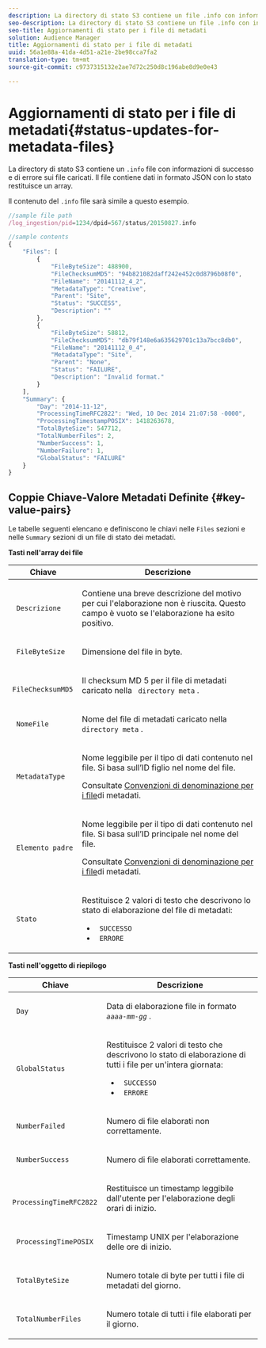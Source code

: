 ```yaml
---
description: La directory di stato S3 contiene un file .info con informazioni di successo e di errore sui file caricati. Il file contiene dati in formato JSON con lo stato restituisce un array.
seo-description: La directory di stato S3 contiene un file .info con informazioni di successo e di errore sui file caricati. Il file contiene dati in formato JSON con lo stato restituisce un array.
seo-title: Aggiornamenti di stato per i file di metadati
solution: Audience Manager
title: Aggiornamenti di stato per i file di metadati
uuid: 56a1e88a-41da-4d51-a21e-2be98cca7fa2
translation-type: tm+mt
source-git-commit: c9737315132e2ae7d72c250d8c196abe8d9e0e43

---
```



# Aggiornamenti di stato per i file di metadati{#status-updates-for-metadata-files}

La directory di stato S3 contiene un `.info` file con informazioni di successo e di errore sui file caricati. Il file contiene dati in formato JSON con lo stato restituisce un array.

Il contenuto del `.info` file sarà simile a questo esempio.

```js
//sample file path
/log_ingestion/pid=1234/dpid=567/status/20150827.info

//sample contents
{
    "Files": [
        {
            "FileByteSize": 488900,
            "FileChecksumMD5": "94b821082daff242e452c0d8796b08f0",
            "FileName": "20141112_4_2",
            "MetadataType": "Creative",
            "Parent": "Site",
            "Status": "SUCCESS",
            "Description": ""
        },
        {
            "FileByteSize": 58812,
            "FileChecksumMD5": "db79f148e6a635629701c13a7bcc8db0",
            "FileName": "20141112_0_4",
            "MetadataType": "Site",
            "Parent": "None",
            "Status": "FAILURE",
            "Description": "Invalid format."
        }
    ],
    "Summary": {
        "Day": "2014-11-12",
        "ProcessingTimeRFC2822": "Wed, 10 Dec 2014 21:07:58 -0000",
        "ProcessingTimestampPOSIX": 1418263678,
        "TotalByteSize": 547712,
        "TotalNumberFiles": 2,
        "NumberSuccess": 1,
        "NumberFailure": 1,
        "GlobalStatus": "FAILURE"
    }
}
```

## Coppie Chiave-Valore Metadati Definite {#key-value-pairs}

Le tabelle seguenti elencano e definiscono le chiavi nelle `Files` sezioni e nelle `Summary` sezioni di un file di stato dei metadati.

**Tasti nell'array dei file**

<table id="table_BF23C032FEFA446282E9364E85BE8C9F"> 
 <thead> 
  <tr> 
   <th colname="col1" class="entry"> Chiave </th> 
   <th colname="col2" class="entry"> Descrizione </th> 
  </tr> 
 </thead>
 <tbody> 
  <tr> 
   <td colname="col1"> <p> <code> Descrizione</code> </p> </td> 
   <td colname="col2"> <p>Contiene una breve descrizione del motivo per cui l'elaborazione non è riuscita. Questo campo è vuoto se l'elaborazione ha esito positivo. </p> </td> 
  </tr> 
  <tr> 
   <td colname="col1"> <p> <code> FileByteSize</code> </p> </td> 
   <td colname="col2"> <p>Dimensione del file in byte. </p> </td> 
  </tr> 
  <tr> 
   <td colname="col1"> <p> <code> FileChecksumMD5</code> </p> </td> 
   <td colname="col2"> <p>Il checksum MD 5 per il file di metadati caricato nella <code> directory meta</code> . </p> </td> 
  </tr> 
  <tr> 
   <td colname="col1"> <p> <code> NomeFile</code> </p> </td> 
   <td colname="col2"> <p>Nome del file di metadati caricato nella <code> directory meta</code> . </p> </td> 
  </tr> 
  <tr> 
   <td colname="col1"> <p> <code> MetadataType</code> </p> </td> 
   <td colname="col2"> <p>Nome leggibile per il tipo di dati contenuto nel file. Si basa sull’ID figlio nel nome del file. </p> <p>Consultate <a href="../../../reporting/audience-optimization-reports/metadata-files-intro/metadata-file-names.md"> Convenzioni di denominazione per i file</a>di metadati. </p> </td> 
  </tr> 
  <tr> 
   <td colname="col1"> <p> <code> Elemento padre</code> </p> </td> 
   <td colname="col2"> <p>Nome leggibile per il tipo di dati contenuto nel file. Si basa sull’ID principale nel nome del file. </p> <p>Consultate <a href="../../../reporting/audience-optimization-reports/metadata-files-intro/metadata-file-names.md"> Convenzioni di denominazione per i file</a>di metadati. </p> </td> 
  </tr> 
  <tr> 
   <td colname="col1"> <p> <code> Stato</code> </p> </td> 
   <td colname="col2"> <p>Restituisce 2 valori di testo che descrivono lo stato di elaborazione del file di metadati: </p> 
    <ul id="ul_3814EBB6B42B4EB294B1ABA5782190B6"> 
     <li id="li_92AAECE7E9A44B1193A1D93ABBCE46B0"> <code> SUCCESSO</code> </li> 
     <li id="li_3109F4E254374117A89CB989F221CB18"> <code> ERRORE</code> </li> 
    </ul> </td> 
  </tr> 
 </tbody> 
</table>

**Tasti nell'oggetto di riepilogo**

<table id="table_C765A0CDBAA14A2FB5E0D38BDD1D292A"> 
 <thead> 
  <tr> 
   <th colname="col1" class="entry"> Chiave </th> 
   <th colname="col2" class="entry"> Descrizione </th> 
  </tr> 
 </thead>
 <tbody> 
  <tr> 
   <td colname="col1"> <p> <code> Day</code> </p> </td> 
   <td colname="col2"> <p>Data di elaborazione file in formato <code><i>aaaa-mm-gg</i></code> . </p> </td> 
  </tr> 
  <tr> 
   <td colname="col1"> <p> <code> GlobalStatus</code> </p> </td> 
   <td colname="col2"> <p>Restituisce 2 valori di testo che descrivono lo stato di elaborazione di tutti i file per un'intera giornata: </p> 
    <ul id="ul_3FC092CA043A486C9C79FECF71FAF8FB"> 
     <li id="li_754B32D8267D44BBBD6EC354C459C566"> <code> SUCCESSO</code> </li> 
     <li id="li_8B64E39C80424AC2B95DF9B53D62864E"> <code> ERRORE</code> </li> 
    </ul> </td> 
  </tr> 
  <tr> 
   <td colname="col1"> <p> <code> NumberFailed</code> </p> </td> 
   <td colname="col2"> <p>Numero di file elaborati non correttamente. </p> </td> 
  </tr> 
  <tr> 
   <td colname="col1"> <p> <code> NumberSuccess</code> </p> </td> 
   <td colname="col2"> <p>Numero di file elaborati correttamente. </p> </td> 
  </tr> 
  <tr> 
   <td colname="col1"> <p> <code> ProcessingTimeRFC2822</code> </p> </td> 
   <td colname="col2"> <p>Restituisce un timestamp leggibile dall'utente per l'elaborazione degli orari di inizio. </p> </td> 
  </tr> 
  <tr> 
   <td colname="col1"> <p> <code> ProcessingTimePOSIX</code> </p> </td> 
   <td colname="col2"> <p>Timestamp UNIX per l'elaborazione delle ore di inizio. </p> </td> 
  </tr> 
  <tr> 
   <td colname="col1"> <p> <code> TotalByteSize</code> </p> </td> 
   <td colname="col2"> <p>Numero totale di byte per tutti i file di metadati del giorno. </p> </td> 
  </tr> 
  <tr> 
   <td colname="col1"> <p> <code> TotalNumberFiles</code> </p> </td> 
   <td colname="col2"> <p>Numero totale di tutti i file elaborati per il giorno. </p> </td> 
  </tr> 
 </tbody> 
</table>
